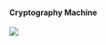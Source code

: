 
#### Cryptography Machine



<img src="https://user-images.githubusercontent.com/50782324/167615039-6df7b966-33b4-4095-9c5f-9f8cf7044bc8.png">
